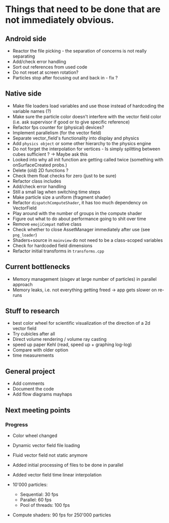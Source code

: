 # Things that need to be done that are not immediately obvious.

## Android side
- Reactor the file picking - the separation of concerns is not really separating
- Add/check error handling
- Sort out references from used code
- Do not reset at screen rotation?
- Particles stop after focusing out and back in - fix ?

## Native side
- Make file loaders load variables and use those instead of hardcoding the variable names (?)
- Make sure the particle color doesn't interfere with the vector field color (i.e. ask supervisor if good or to give specific reference)
- Refactor fps counter for (physical) devices?
- Implement parallelism (for the vector field)
- Separate vector_field's functionality into display and physics
- Add `physics object` or some other hierarchy to the physics engine
- Do not forget the interpolation for vertices - Is simply splitting between cubes sufficient ? -> Maybe ask this
- Looked into why all init function are getting called twice (something with onSurfaceCreated probs.)
- Delete (old) 2D functions ?
- Check them float checks for zero (just to be sure)
- Refactor class includes
- Add/check error handling
- Still a small lag when switching time steps
- Make particle size a uniform (fragment shader)
- Refactor `dispatchComputeShader`, it has too much dependency on VectorField
- Play around with the number of groups in the compute shader
- Figure out what to do about performance going to shit over time
- Remove `emojiCompat` native class
- Check whether to close AssetManager immediately after use (see `png_loader`)
- Shaders+source in `mainview` do not need to be a class-scoped variables
- Check for hardcoded field dimensions
- Refactor initial transforms in `transforms.cpp`

## Current bottlenecks
- Memory management (sisgev at large number of particles) in parallel approach
- Memory leaks, i.e. not everything getting freed -> app gets slower on re-runs

## Stuff to research
- best color wheel for scientific visualization of the direction of a 2d vector field
- Try cubicles after all
- Direct volume rendering / volume ray casting
- speed up paper Kehl (read, speed up + graphing log-log)
- Compare with older option
- time measurements


## General project
- Add comments
- Document the code
- Add flow diagrams mayhaps

## Next meeting points

### Progress
- Color wheel changed
- Dynamic vector field file loading
- Fluid vector field not static anymore
- Added initial processing of files to be done in parallel
- Added vector field time linear interpolation
- 10'000 particles:
  - Sequential: 30 fps
  - Parallel: 60 fps
  - Pool of threads: 100 fps
  
- Compute shaders: 90 fps for 250'000 particles
